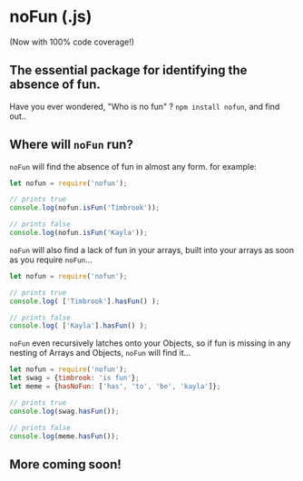 # noFun (.js)

(Now with 100% code coverage!)

## The essential package for identifying the absence of fun.

Have you ever wondered, "Who is no fun" ? `npm install nofun`, and find out..

## Where will `noFun` run?

`noFun` will find the absence of fun in almost any form. for example:

```javascript
let nofun = require('nofun');

// prints true
console.log(nofun.isFun('Timbrook'));

// prints false
console.log(nofun.isFun('Kayla'));
```

`noFun` will also find a lack of fun in your arrays, built into your arrays as soon as you require `noFun`...

```javascript
let nofun = require('nofun');

// prints true
console.log( ['Timbrook'].hasFun() );

// prints false
console.log( ['Kayla'].hasFun() );

```

`noFun` even recursively latches onto your Objects, so if fun is missing in any nesting of Arrays and Objects, `noFun` will find it...

```javascript
let nofun = require('nofun');
let swag = {timbrook: 'is fun'};
let meme = {hasNoFun: ['has', 'to', 'be', 'kayla']};

// prints true
console.log(swag.hasFun());

// prints false
console.log(meme.hasFun());
```

## More coming soon!
